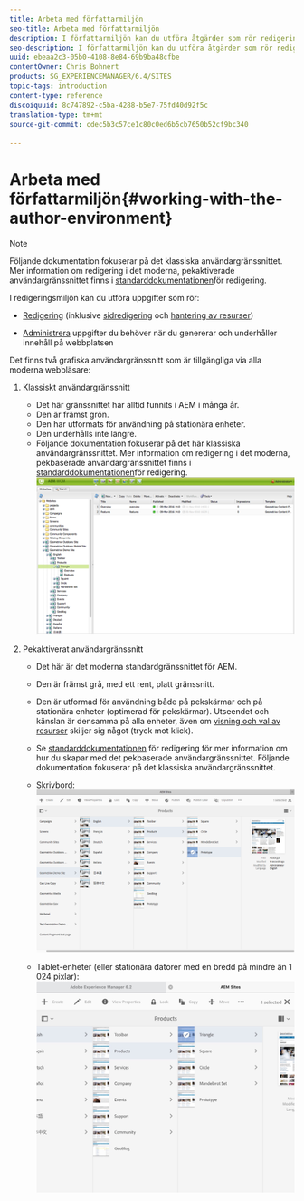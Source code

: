 ```yaml
---
title: Arbeta med författarmiljön
seo-title: Arbeta med författarmiljön
description: I författarmiljön kan du utföra åtgärder som rör redigering (inklusive redigering och hantering av resurser) och hantera uppgifter som du behöver när du genererar och underhåller innehåll på webbplatsen.
seo-description: I författarmiljön kan du utföra åtgärder som rör redigering (inklusive redigering och hantering av resurser) och hantera uppgifter som du behöver när du genererar och underhåller innehåll på webbplatsen.
uuid: ebeaa2c3-05b0-4108-8e84-69b9ba48cfbe
contentOwner: Chris Bohnert
products: SG_EXPERIENCEMANAGER/6.4/SITES
topic-tags: introduction
content-type: reference
discoiquuid: 8c747892-c5ba-4288-b5e7-75fd40d92f5c
translation-type: tm+mt
source-git-commit: cdec5b3c57ce1c80c0ed6b5cb7650b52cf9bc340

---
```



# Arbeta med författarmiljön{#working-with-the-author-environment}

>[!NOTE]
>
>Följande dokumentation fokuserar på det klassiska användargränssnittet. Mer information om redigering i det moderna, pekaktiverade användargränssnittet finns i [standarddokumentationen](/help/assets/assets.md)för redigering.

I redigeringsmiljön kan du utföra uppgifter som rör:

* [Redigering](/help/sites-authoring/author.md) (inklusive [sidredigering](/help/sites-authoring/qg-page-authoring.md) och [hantering av resurser](/help/assets/assets.md))

* [Administrera](/help/sites-administering/administer-best-practices.md) uppgifter du behöver när du genererar och underhåller innehåll på webbplatsen

Det finns två grafiska användargränssnitt som är tillgängliga via alla moderna webbläsare:

1. Klassiskt användargränssnitt

   * Det här gränssnittet har alltid funnits i AEM i många år.
   * Den är främst grön.
   * Den har utformats för användning på stationära enheter.
   * Den underhålls inte längre.
   * Följande dokumentation fokuserar på det här klassiska användargränssnittet. Mer information om redigering i det moderna, pekbaserade användargränssnittet finns i [standarddokumentationen](/help/sites-authoring/author.md)för redigering.
   ![chlimage_1-149](assets/chlimage_1-149.png)

1. Pekaktiverat användargränssnitt

   * Det här är det moderna standardgränssnittet för AEM.
   * Den är främst grå, med ett rent, platt gränssnitt.
   * Den är utformad för användning både på pekskärmar och på stationära enheter (optimerad för pekskärmar). Utseendet och känslan är densamma på alla enheter, även om [visning och val av resurser](/help/sites-authoring/basic-handling.md) skiljer sig något (tryck mot klick).
   * Se [standarddokumentationen](/help/sites-authoring/author.md) för redigering för mer information om hur du skapar med det pekbaserade användargränssnittet. Följande dokumentation fokuserar på det klassiska användargränssnittet.

   * Skrivbord:
   ![chlimage_1-150](assets/chlimage_1-150.png)

   * Tablet-enheter (eller stationära datorer med en bredd på mindre än 1 024 pixlar):
   ![chlimage_1-7](assets/chlimage_1-7.jpeg)

